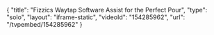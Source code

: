 {
    "title": "Fizzics Waytap Software Assist for the Perfect Pour",
    "type": "solo",
    "layout": "iframe-static",
    "videoId": "154285962",
    "url": "\/tvpembed\/154285962"
}